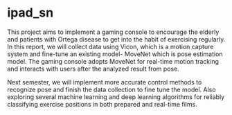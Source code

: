 # ipad_sn

This project aims to implement a gaming console to encourage the elderly and patients with Ortega disease to get into the habit of exercising regularly. In this report, we will collect data using Vicon, which is a motion capture system and fine-tune an existing model- MoveNet which is pose estimation model. The gaming console adopts MoveNet for real-time motion tracking and interacts with users after the analyzed result from pose. 

Next semester, we will implement more accurate control methods to recognize pose and finish the data collection to fine tune the model. Also exploring several machine learning and deep learning algorithms for reliably classifying exercise positions in both prepared and real-time films.
